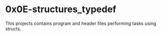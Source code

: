 # 0x0E-structures_typedef

This projects contains program and header files performing tasks using structs.
